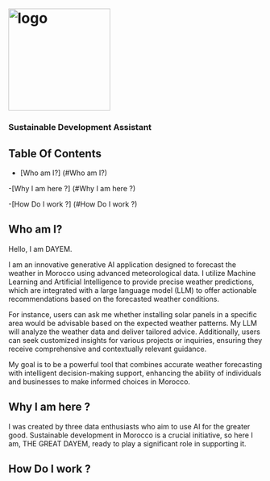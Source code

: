 # <img width="202" alt="logo" src="https://github.com/arthur-samuel-thinkai/dayem/assets/170200420/0b5097f4-cd82-4ca9-b1a3-8d19bfb48d10">
### Sustainable Development Assistant


## Table Of Contents
- [Who am I?] (#Who am I?)

-[Why I am here ?] (#Why I am here ?)

-[How Do I work ?] (#How Do I work ?)


## Who am I?       
Hello, I am DAYEM.

I am an innovative generative AI application designed to forecast the weather in Morocco using advanced meteorological data. I utilize Machine Learning and Artificial Intelligence to provide precise weather predictions, which are integrated with a large language model (LLM) to offer actionable recommendations based on the forecasted weather conditions.

For instance, users can ask me whether installing solar panels in a specific area would be advisable based on the expected weather patterns. My LLM will analyze the weather data and deliver tailored advice. Additionally, users can seek customized insights for various projects or inquiries, ensuring they receive comprehensive and contextually relevant guidance.

My goal is to be a powerful tool that combines accurate weather forecasting with intelligent decision-making support, enhancing the ability of individuals and businesses to make informed choices in Morocco.

## Why I am here ?
I was created by three data enthusiasts who aim to use AI for the greater good. Sustainable development in Morocco is a crucial initiative, so here I am, THE GREAT DAYEM, ready to play a significant role in supporting it.

## How Do I work ?


